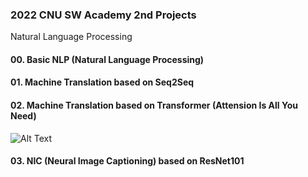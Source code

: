 ### **2022 CNU SW Academy 2nd Projects**
Natural Language Processing

#### **00. Basic NLP (Natural Language Processing)**

#### **01. Machine Translation based on Seq2Seq**

#### **02. Machine Translation based on Transformer (Attension Is All You Need)**

![Alt Text](https://static.news.zumst.com/images/126/2022/07/22/960837101a454514b72accf530202150.gif)

#### **03. NIC (Neural Image Captioning) based on ResNet101**
